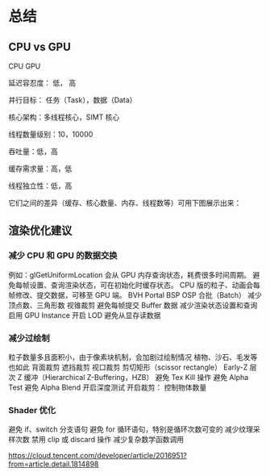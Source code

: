 # 总结

## CPU vs GPU

CPU GPU

延迟容忍度： 低， 高

并行目标： 任务（Task），数据（Data）

核心架构：多线程核心，SIMT 核心

线程数量级别：10，10000

吞吐量：低，高

缓存需求量：高，低

线程独立性：低，高

它们之间的差异（缓存、核心数量、内存、线程数等）可用下图展示出来：

## 渲染优化建议

### 减少 CPU 和 GPU 的数据交换

例如：glGetUniformLocation 会从 GPU 内存查询状态，耗费很多时间周期。
避免每帧设置、查询渲染状态，可在初始化时缓存状态。
CPU 版的粒子、动画会每帧修改、提交数据，可移至 GPU 端。
BVH
Portal
BSP
OSP
合批（Batch）
减少顶点数、三角形数
视锥裁剪
避免每帧提交 Buffer 数据
减少渲染状态设置和查询
启用 GPU Instance
开启 LOD
避免从显存读数据

### 减少过绘制

粒子数量多且面积小，由于像素块机制，会加剧过绘制情况
植物、沙石、毛发等也如此
背面裁剪
遮挡裁剪
视口裁剪
剪切矩形（scissor rectangle）
Early-Z
层次 Z 缓冲（Hierarchical Z-Buffering，HZB）
避免 Tex Kill 操作
避免 Alpha Test
避免 Alpha Blend
开启深度测试
开启裁剪：
控制物体数量

### Shader 优化

避免 if、switch 分支语句
避免 for 循环语句，特别是循环次数可变的
减少纹理采样次数
禁用 clip 或 discard 操作
减少复杂数学函数调用

https://cloud.tencent.com/developer/article/2016951?from=article.detail.1814898
